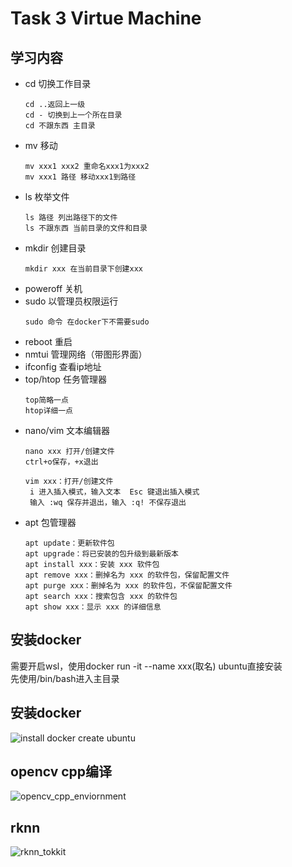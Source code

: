 # Task 3 Virtue Machine

## 学习内容

- cd 切换工作目录
  ```
  cd ..返回上一级
  cd - 切换到上一个所在目录
  cd 不跟东西 主目录
  ```
- mv 移动
  ```
  mv xxx1 xxx2 重命名xxx1为xxx2
  mv xxx1 路径 移动xxx1到路径
  ```
- ls 枚举文件
  ```
  ls 路径 列出路径下的文件
  ls 不跟东西 当前目录的文件和目录
  ```
- mkdir 创建目录
  ```
  mkdir xxx 在当前目录下创建xxx
  ```
- poweroff 关机
- sudo 以管理员权限运行
  ```
  sudo 命令 在docker下不需要sudo
  ```
- reboot 重启
- nmtui 管理网络（带图形界面）
- ifconfig 查看ip地址
- top/htop 任务管理器
  ```
  top简略一点
  htop详细一点
  ```
- nano/vim 文本编辑器
  ```
  nano xxx 打开/创建文件
  ctrl+o保存，+x退出
  
  vim xxx：打开/创建文件
   i 进入插入模式，输入文本  Esc 键退出插入模式
   输入 :wq 保存并退出，输入 :q! 不保存退出
  ```
- apt 包管理器
  ```
  apt update：更新软件包
  apt upgrade：将已安装的包升级到最新版本
  apt install xxx：安装 xxx 软件包
  apt remove xxx：删掉名为 xxx 的软件包，保留配置文件
  apt purge xxx：删掉名为 xxx 的软件包，不保留配置文件
  apt search xxx：搜索包含 xxx 的软件包
  apt show xxx：显示 xxx 的详细信息
  ```
## 安装docker

需要开启wsl，使用docker run -it --name xxx(取名) ubuntu直接安装     
先使用/bin/bash进入主目录

## 安装docker
![install docker create ubuntu](https://github.com/user-attachments/assets/41281794-d0bf-4676-b3c6-18b6d434face)

## opencv cpp编译
![opencv_cpp_enviornment](https://github.com/user-attachments/assets/7cee770e-e879-4d90-8438-ab297eb4d764)

## rknn
![rknn_tokkit](https://github.com/user-attachments/assets/cf707ad5-228d-4480-88c6-1fb1742032ac)




